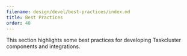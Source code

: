 ```yaml
---
filename: design/devel/best-practices/index.md
title: Best Practices
order: 40
---
```


This section highlights some best practices for developing Taskcluster components and integrations.
